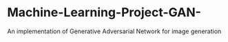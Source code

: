 # Machine-Learning-Project-GAN-
An implementation of Generative Adversarial Network for image generation 
